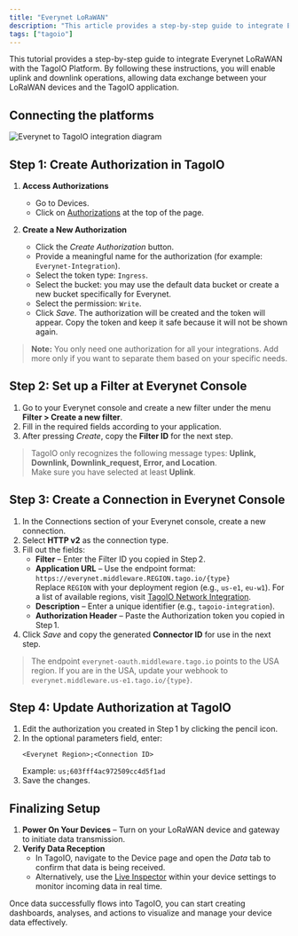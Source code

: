 ```yaml
---
title: "Everynet LoRaWAN"
description: "This article provides a step-by-step guide to integrate Everynet LoRaWAN with the TagoIO platform, enabling both uplink and downlink data exchange between LoRaWAN devices and TagoIO. It covers connecting the platforms and creating the required authorization token in TagoIO."
tags: ["tagoio"]
---
```

This tutorial provides a step-by-step guide to integrate Everynet LoRaWAN with the TagoIO Platform. By following these instructions, you will enable uplink and downlink operations, allowing data exchange between your LoRaWAN devices and the TagoIO application.

## Connecting the platforms

![Everynet to TagoIO integration diagram](/docs_imagem/tagoio/everynet-lorawan-2.jpg)

## Step 1: Create Authorization in TagoIO

1. **Access Authorizations**
   - Go to Devices.
   - Click on [Authorizations](../../security/authorization) at the top of the page.

2. **Create a New Authorization**
   - Click the *Create Authorization* button.
   - Provide a meaningful name for the authorization (for example: `Everynet-Integration`).
   - Select the token type: `Ingress`.
   - Select the bucket: you may use the default data bucket or create a new bucket specifically for Everynet.
   - Select the permission: `Write`.
   - Click *Save*. The authorization will be created and the token will appear. Copy the token and keep it safe because it will not be shown again.

> **Note:** You only need one authorization for all your integrations. Add more only if you want to separate them based on your specific needs.

## Step 2: Set up a Filter at Everynet Console

1. Go to your Everynet console and create a new filter under the menu **Filter > Create a new filter**.
2. Fill in the required fields according to your application.
3. After pressing *Create*, copy the **Filter ID** for the next step.

> TagoIO only recognizes the following message types: **Uplink, Downlink, Downlink_request, Error, and Location**.  
> Make sure you have selected at least **Uplink**.

<!-- Image temporarily disabled: Everynet filter configuration - /cdn.elev.io/file/uploads/qh72WgBv-E2Q3qO94VO2POz6QghyF6TOwT3t_PMEKX4/sCYQz-A28iCEm90A0CT7f-KBBuZ5J1X1n6tt1fJJKlU/1562815095740-SUE.png -->

## Step 3: Create a Connection in Everynet Console

1. In the Connections section of your Everynet console, create a new connection.
2. Select **HTTP v2** as the connection type.
3. Fill out the fields:
   - **Filter** – Enter the Filter ID you copied in Step 2.
   - **Application URL** – Use the endpoint format:  
     `https://everynet.middleware.REGION.tago.io/{type}`  
     Replace `REGION` with your deployment region (e.g., `us-e1`, `eu-w1`). For a list of available regions, visit [TagoIO Network Integration](../../integrations/network-integration).
   - **Description** – Enter a unique identifier (e.g., `tagoio-integration`).
   - **Authorization Header** – Paste the Authorization token you copied in Step 1.
4. Click *Save* and copy the generated **Connector ID** for use in the next step.

<!-- Image temporarily disabled: Everynet connection setup - /cdn.elev.io/file/uploads/qh72WgBv-E2Q3qO94VO2POz6QghyF6TOwT3t_PMEKX4/PFFK3wBYPL38nLBIV1jV8_aO9YxLz0CM7pkZw5ww80g/1562815987328-vf0.png -->

> The endpoint `everynet-oauth.middleware.tago.io` points to the USA region. If you are in the USA, update your webhook to `everynet.middleware.us-e1.tago.io/{type}`.

## Step 4: Update Authorization at TagoIO

1. Edit the authorization you created in Step 1 by clicking the pencil icon.
2. In the optional parameters field, enter:
   ```
   <Everynet Region>;<Connection ID>
   ```
   Example: `us;603fff4ac972509cc4d5f1ad`
3. Save the changes.

## Finalizing Setup

1. **Power On Your Devices** – Turn on your LoRaWAN device and gateway to initiate data transmission.
2. **Verify Data Reception**
   - In TagoIO, navigate to the Device page and open the *Data* tab to confirm that data is being received.
   - Alternatively, use the [Live Inspector](../../live-inspector) within your device settings to monitor incoming data in real time.

Once data successfully flows into TagoIO, you can start creating dashboards, analyses, and actions to visualize and manage your device data effectively.